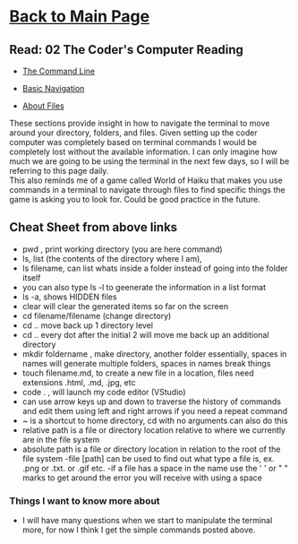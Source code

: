 # [Back to Main Page](https://reecerenninger.github.io/reading-notes/)

## Read: 02 The Coder's Computer Reading

- [The Command Line](https://ryanstutorials.net/linuxtutorial/commandline.php)

- [Basic Navigation](https://ryanstutorials.net/linuxtutorial/navigation.php)

- [About Files](https://ryanstutorials.net/linuxtutorial/aboutfiles.php)

These sections provide insight in how to navigate the terminal to move around your directory, folders, and files.  Given setting up the coder computer was completely based on terminal commands I would be completely lost without the available information.  I can only imagine how much we are going to be using the terminal in the next few days, so I will be referring to this page daily.  
This also reminds me of a game called World of Haiku that makes you use commands in a terminal to navigate through files to find specific things the game is asking you to look for. Could be good practice in the future.

## Cheat Sheet from above links

- pwd  , print working directory (you are here command)
- ls, list (the contents of the directory where I am),
- ls filename, can list whats inside a folder instead of going into the folder itself
- you can also type ls -l to geenerate the information in a list format
- ls -a, shows HIDDEN files
- clear will clear the generated items so far on the screen
- cd filename/filename (change directory)
- cd .. move back up 1 directory level
- cd .. every dot after the initial 2 will move me back up an additional directory
- mkdir foldername  , make directory, another folder essentially, spaces in names will generate multiple folders, spaces in names break things
- touch filename.md, to create a new file in a location, files need extensions .html, .md, .jpg, etc
- code . , will launch my code editor (VStudio)
- can use arrow keys up and down to traverse the history of commands and edit them using left and right arrows if you need a repeat command
- ~ is a shortcut to home directory, cd with no arguments can also do this
- relative path is a file or directory location relative to where we currently are in the file system
- absolute path is a file or directory location in relation to the root of the file system
-file [path] can be used to find out what type a file is, ex. .png or .txt. or .gif etc.
-if a file has a space in the name use the ' ' or " " marks to get around the error you will receive with using a space

### Things I want to know more about

- I will have many questions when we start to manipulate the terminal more, for now I think I get the simple commands posted above.
